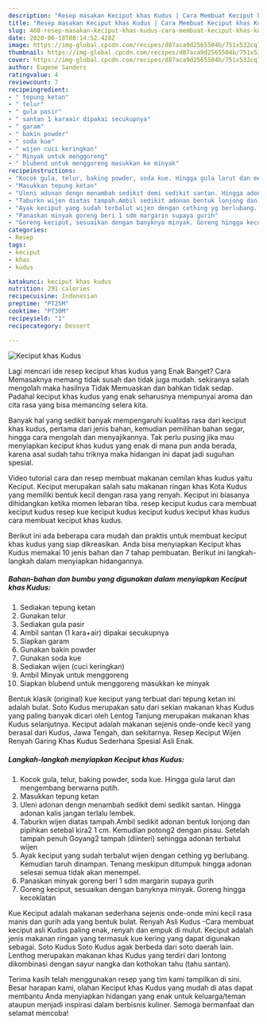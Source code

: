 ```yaml
---
description: "Resep masakan Keciput khas Kudus | Cara Membuat Keciput khas Kudus Yang Sempurna"
title: "Resep masakan Keciput khas Kudus | Cara Membuat Keciput khas Kudus Yang Sempurna"
slug: 460-resep-masakan-keciput-khas-kudus-cara-membuat-keciput-khas-kudus-yang-sempurna
date: 2020-06-18T08:14:52.428Z
image: https://img-global.cpcdn.com/recipes/d87aca9d2565504b/751x532cq70/keciput-khas-kudus-foto-resep-utama.jpg
thumbnail: https://img-global.cpcdn.com/recipes/d87aca9d2565504b/751x532cq70/keciput-khas-kudus-foto-resep-utama.jpg
cover: https://img-global.cpcdn.com/recipes/d87aca9d2565504b/751x532cq70/keciput-khas-kudus-foto-resep-utama.jpg
author: Eugene Sanders
ratingvalue: 4
reviewcount: 7
recipeingredient:
- " tepung ketan"
- " telur"
- " gula pasir"
- " santan 1 karaair dipakai secukupnya"
- " garam"
- " bakin powder"
- " soda kue"
- " wijen cuci keringkan"
- " Minyak untuk menggoreng"
- " blubend untuk menggoreng masukkan ke minyak"
recipeinstructions:
- "Kocok gula, telur, baking powder, soda kue. Hingga gula larut dan mengembang berwarna putih."
- "Masukkan tepung ketan"
- "Uleni adonan dengn menambah sedikit demi sedikit santan. Hingga adonan kalis jangan terlalu lembek."
- "Taburkn wijen diatas tampah.Ambil sedikit adonan bentuk lonjong dan pipihkan setebal kira2 1 cm. Kemudian potong2 dengan pisau. Setelah tampah penuh Goyang2 tampah (diinteri) sehingga adonan terbalut wijen"
- "Ayak keciput yang sudah terbalut wijen dengan cething yg berlubang. Kemudian taruh dinampan. Tenang meskipun ditumpuk hingga adonan selesai semua tidak akan menempel."
- "Panaskan minyak goreng beri 1 sdm margarin supaya gurih"
- "Goreng keciput, sesuaikan dengan banyknya minyak. Goreng hingga kecoklatan"
categories:
- Resep
tags:
- keciput
- khas
- kudus

katakunci: keciput khas kudus 
nutrition: 291 calories
recipecuisine: Indonesian
preptime: "PT25M"
cooktime: "PT30M"
recipeyield: "1"
recipecategory: Dessert

---
```



![Keciput khas Kudus](https://img-global.cpcdn.com/recipes/d87aca9d2565504b/751x532cq70/keciput-khas-kudus-foto-resep-utama.jpg)

Lagi mencari ide resep keciput khas kudus yang Enak Banget? Cara Memasaknya memang tidak susah dan tidak juga mudah. sekiranya salah mengolah maka hasilnya Tidak Memuaskan dan bahkan tidak sedap. Padahal keciput khas kudus yang enak seharusnya mempunyai aroma dan cita rasa yang bisa memancing selera kita.

Banyak hal yang sedikit banyak mempengaruhi kualitas rasa dari keciput khas kudus, pertama dari jenis bahan, kemudian pemilihan bahan segar, hingga cara mengolah dan menyajikannya. Tak perlu pusing jika mau menyiapkan keciput khas kudus yang enak di mana pun anda berada, karena asal sudah tahu triknya maka hidangan ini dapat jadi suguhan spesial.

Video tutorial cara dan resep membuat makanan cemilan khas kudus yaitu Keciput. Keciput merupakan salah satu makanan ringan khas Kota Kudus yang memiliki bentuk kecil dengan rasa yang renyah. Keciput ini biasanya dihidangkan ketika momen lebaran tiba. resep keciput kudus cara membuat keciput kudus resep kue keciput kudus keciput kudus keciput khas kudus cara membuat keciput khas kudus.


Berikut ini ada beberapa cara mudah dan praktis untuk membuat keciput khas kudus yang siap dikreasikan. Anda bisa menyiapkan Keciput khas Kudus memakai 10 jenis bahan dan 7 tahap pembuatan. Berikut ini langkah-langkah dalam menyiapkan hidangannya.

<!--inarticleads1-->

##### Bahan-bahan dan bumbu yang digunakan dalam menyiapkan Keciput khas Kudus:

1. Sediakan  tepung ketan
1. Gunakan  telur
1. Sediakan  gula pasir
1. Ambil  santan (1 kara+air) dipakai secukupnya
1. Siapkan  garam
1. Gunakan  bakin powder
1. Gunakan  soda kue
1. Sediakan  wijen (cuci keringkan)
1. Ambil  Minyak untuk menggoreng
1. Siapkan  blubend untuk menggoreng masukkan ke minyak


Bentuk klasik (original) kue keciput yang terbuat dari tepung ketan ini adalah bulat. Soto Kudus merupakan satu dari sekian makanan khas Kudus yang paling banyak dicari oleh Lentog Tanjung merupakan makanan khas Kudus selanjutnya. Keciput adalah makanan sejenis onde-onde kecil yang berasal dari Kudus, Jawa Tengah, dan sekitarnya. Resep Keciput Wijen Renyah Garing Khas Kudus Sederhana Spesial Asli Enak. 

<!--inarticleads2-->

##### Langkah-langkah menyiapkan Keciput khas Kudus:

1. Kocok gula, telur, baking powder, soda kue. Hingga gula larut dan mengembang berwarna putih.
1. Masukkan tepung ketan
1. Uleni adonan dengn menambah sedikit demi sedikit santan. Hingga adonan kalis jangan terlalu lembek.
1. Taburkn wijen diatas tampah.Ambil sedikit adonan bentuk lonjong dan pipihkan setebal kira2 1 cm. Kemudian potong2 dengan pisau. Setelah tampah penuh Goyang2 tampah (diinteri) sehingga adonan terbalut wijen
1. Ayak keciput yang sudah terbalut wijen dengan cething yg berlubang. Kemudian taruh dinampan. Tenang meskipun ditumpuk hingga adonan selesai semua tidak akan menempel.
1. Panaskan minyak goreng beri 1 sdm margarin supaya gurih
1. Goreng keciput, sesuaikan dengan banyknya minyak. Goreng hingga kecoklatan


Kue Keciput adalah makanan sederhana sejenis onde-onde mini kecil rasa manis dan gurih ada yang bentuk bulat. Renyah Asli Kudus -Cara membuat keciput asli Kudus paling enak, renyah dan empuk di mulut. Keciput adalah jenis makanan ringan yang termasuk kue kering yang dapat digunakan sebagai. Soto Kudus Soto Kudus agak berbeda dari soto daerah lain. Lenthog merupakan makanan khas Kudus yang terdiri dari lontong dikombinasi dengan sayur nangka dan kothokan tahu (tahu santan). 

Terima kasih telah menggunakan resep yang tim kami tampilkan di sini. Besar harapan kami, olahan Keciput khas Kudus yang mudah di atas dapat membantu Anda menyiapkan hidangan yang enak untuk keluarga/teman ataupun menjadi inspirasi dalam berbisnis kuliner. Semoga bermanfaat dan selamat mencoba!
